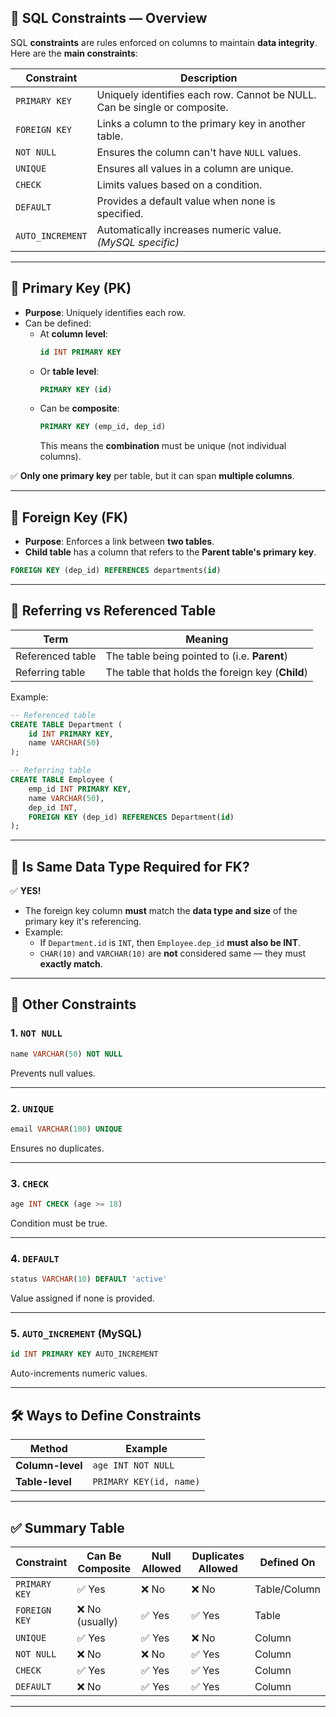 
## 🔐 SQL **Constraints** — Overview

SQL **constraints** are rules enforced on columns to maintain **data integrity**. Here are the **main constraints**:

| Constraint   | Description                                                                 |
|--------------|-----------------------------------------------------------------------------|
| `PRIMARY KEY` | Uniquely identifies each row. Cannot be NULL. Can be single or composite. |
| `FOREIGN KEY` | Links a column to the primary key in another table.                       |
| `NOT NULL`    | Ensures the column can't have `NULL` values.                              |
| `UNIQUE`      | Ensures all values in a column are unique.                                |
| `CHECK`       | Limits values based on a condition.                                       |
| `DEFAULT`     | Provides a default value when none is specified.                          |
| `AUTO_INCREMENT` | Automatically increases numeric value. *(MySQL specific)*              |

---

## 🧱 **Primary Key (PK)**

- **Purpose**: Uniquely identifies each row.
- Can be defined:
  - At **column level**:
    ```sql
    id INT PRIMARY KEY
    ```
  - Or **table level**:
    ```sql
    PRIMARY KEY (id)
    ```
  - Can be **composite**:
    ```sql
    PRIMARY KEY (emp_id, dep_id)
    ```
    This means the **combination** must be unique (not individual columns).

✅ **Only one primary key** per table, but it can span **multiple columns**.

---

## 🔗 **Foreign Key (FK)**

- **Purpose**: Enforces a link between **two tables**.
- **Child table** has a column that refers to the **Parent table's primary key**.

```sql
FOREIGN KEY (dep_id) REFERENCES departments(id)
```

---

## 🔄 **Referring vs Referenced Table**

| Term             | Meaning                                      |
|------------------|----------------------------------------------|
| Referenced table | The table being pointed to (i.e. **Parent**) |
| Referring table  | The table that holds the foreign key (**Child**) |

Example:
```sql
-- Referenced table
CREATE TABLE Department (
    id INT PRIMARY KEY,
    name VARCHAR(50)
);

-- Referring table
CREATE TABLE Employee (
    emp_id INT PRIMARY KEY,
    name VARCHAR(50),
    dep_id INT,
    FOREIGN KEY (dep_id) REFERENCES Department(id)
);
```

---

## 🎯 Is Same Data Type Required for FK?

✅ **YES!**
- The foreign key column **must** match the **data type and size** of the primary key it's referencing.
- Example:
  - If `Department.id` is `INT`, then `Employee.dep_id` **must also be INT**.
  - `CHAR(10)` and `VARCHAR(10)` are **not** considered same — they must **exactly match**.

---

## 🔎 Other Constraints

### 1. `NOT NULL`
```sql
name VARCHAR(50) NOT NULL
```
Prevents null values.

---

### 2. `UNIQUE`
```sql
email VARCHAR(100) UNIQUE
```
Ensures no duplicates.

---

### 3. `CHECK`
```sql
age INT CHECK (age >= 18)
```
Condition must be true.

---

### 4. `DEFAULT`
```sql
status VARCHAR(10) DEFAULT 'active'
```
Value assigned if none is provided.

---

### 5. `AUTO_INCREMENT` (MySQL)
```sql
id INT PRIMARY KEY AUTO_INCREMENT
```
Auto-increments numeric values.

---

## 🛠 Ways to Define Constraints

| Method           | Example |
|------------------|---------|
| **Column-level** | `age INT NOT NULL` |
| **Table-level**  | `PRIMARY KEY(id, name)` |

---

## ✅ Summary Table

| Constraint      | Can Be Composite | Null Allowed | Duplicates Allowed | Defined On |
|----------------|------------------|--------------|---------------------|------------|
| `PRIMARY KEY`  | ✅ Yes            | ❌ No         | ❌ No                | Table/Column |
| `FOREIGN KEY`  | ❌ No (usually)   | ✅ Yes        | ✅ Yes               | Table       |
| `UNIQUE`       | ✅ Yes            | ✅ Yes        | ❌ No                | Column      |
| `NOT NULL`     | ❌ No             | ❌ No         | ✅ Yes               | Column      |
| `CHECK`        | ✅ Yes            | ✅ Yes        | ✅ Yes               | Column      |
| `DEFAULT`      | ❌ No             | ✅ Yes        | ✅ Yes               | Column      |

---
